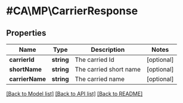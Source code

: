 # #CA\MP\CarrierResponse

## Properties

Name | Type | Description | Notes
------------ | ------------- | ------------- | -------------
**carrierId** | **string** | The carried Id | [optional]
**shortName** | **string** | The carried short name | [optional]
**carrierName** | **string** | The carried name | [optional]


[[Back to Model list]](../) [[Back to API list]](../../Api/CA/MP) [[Back to README]](../../README.md)
